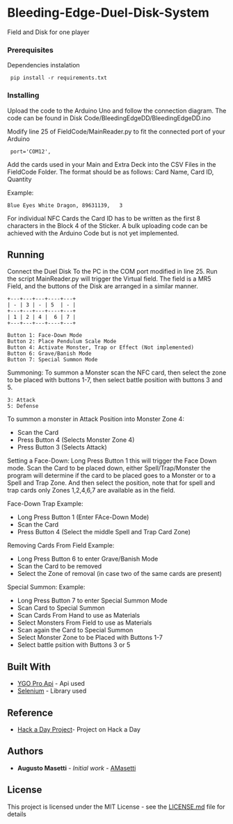 # Bleeding-Edge-Duel-Disk-System

Field and Disk for one player

### Prerequisites

Dependencies instalation

```
 pip install -r requirements.txt 
```

### Installing

Upload the code to the Arduino Uno and follow the connection diagram. The code can be found in Disk Code/BleedingEdgeDD/BleedingEdgeDD.ino

Modify line 25 of FieldCode/MainReader.py to fit the connected port of your Arduino
```
 port='COM12',
```

Add the cards used in your Main and Extra Deck into the CSV Files in the FieldCode Folder. The format should be as follows: Card Name, Card ID, Quantity

Example:
```
Blue Eyes White Dragon,	89631139,	3
```

For individual NFC Cards the Card ID has to be written as the first 8 characters in the Block 4 of the Sticker. A bulk uploading code can be achieved with the Arduino Code but is not yet implemented.

## Running
Connect the Duel Disk To the PC in the COM port modified in line 25. Run the script MainReader.py will trigger the Virtual field. The field is a MR5 Field, and the buttons of the Disk are arranged in a similar manner.
```
+---+---+---+----+---+
| - | 3 | - | 5  | - |
+---+---+---+----+---+
| 1 | 2 | 4 |  6 | 7 |
+---+---+---+----+---+

Button 1: Face-Down Mode
Button 2: Place Pendulum Scale Mode
Button 4: Activate Monster, Trap or Effect (Not implemented)
Button 6: Grave/Banish Mode
Button 7: Special Summon Mode
```
Summoning:
To summon a Monster scan the NFC card, then select the zone to be placed with buttons 1-7, then select battle position with buttons 3 and 5.
```
3: Attack
5: Defense
```

To summon a monster in Attack Position into Monster Zone 4: 
* Scan the Card
* Press Button 4 (Selects Monster Zone 4)
* Press Button 3 (Selects Attack)

Setting a Face-Down:
Long Press Button 1 this will trigger the Face Down mode. Scan the Card to be placed down, either Spell/Trap/Monster the program will determine if the card to be placed goes to a Monster or to a Spell and Trap Zone. And then select the position, note that for spell and trap cards only Zones 1,2,4,6,7 are available as in the field.

Face-Down Trap Example:
* Long Press Button 1 (Enter FAce-Down Mode)
* Scan the Card
* Press Button 4 (Select the middle Spell and Trap Card Zone)

Removing Cards From Field 
Example:
* Long Press Button 6 to enter Grave/Banish Mode
* Scan the Card to be removed
* Select the Zone of removal (in case two of the same cards are present)

Special Summon:
Example:
* Long Press Button 7 to enter Special Summon Mode
* Scan Card to Special Summon
* Scan Cards From Hand to use as Materials
* Select Monsters From Field to use as Materials
* Scan again the Card to Special Summon
* Select Monster Zone to be Placed with Buttons 1-7
* Select battle psition with Buttons 3 or 5


## Built With

* [YGO Pro Api](https://db.ygoprodeck.com/api-guide/) - Api used
* [Selenium](https://www.selenium.dev/) - Library used


## Reference

* [Hack a Day Project](https://hackaday.io/project/169942-duel-disk-system)- Project on Hack a Day

## Authors

* **Augusto Masetti** - *Initial work* - [AMasetti](https://github.com/AMasetti)

## License

This project is licensed under the MIT License - see the [LICENSE.md](LICENSE) file for details
